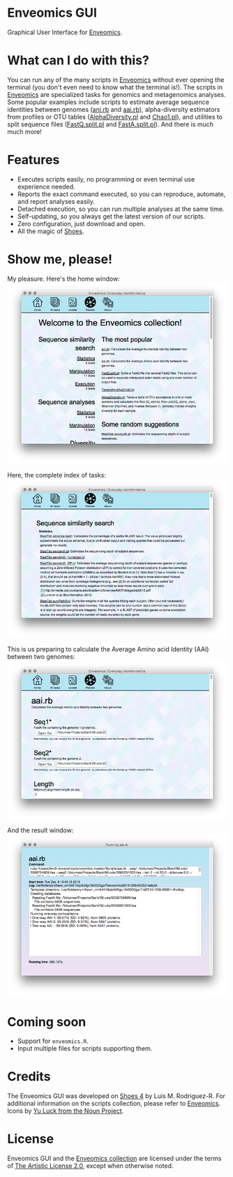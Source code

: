Enveomics GUI
=============

Graphical User Interface for [Enveomics][1].

What can I do with this?
========================
You can run any of the many scripts in [Enveomics][1] without ever opening
the terminal (you don't even need to know what the terminal is!). The scripts
in [Enveomics][1] are specialized tasks for genomics and metagenomics analyses.
Some popular examples include scripts to estimate average sequence identities
between genomes ([ani.rb][2] and [aai.rb][3]), alpha-diversity estimators from
profiles or OTU tables ([AlphaDiversity.pl][4] and [Chao1.pl][5]), and utilities
to split sequence files ([FastQ.split.pl][6] and [FastA.split.pl][7]). And there
is much much more!

Features
========
* Executes scripts easily, no programming or even terminal use experience
  needed.
* Reports the exact command executed, so you can reproduce, automate, and report
  analyses easily.
* Detached execution, so you can run multiple analyses at the same time.
* Self-updating, so you always get the latest version of our scripts.
* Zero configuration, just download and open.
* All the magic of [Shoes][8].

Show me, please!
================
My pleasure. Here's the home window:
![home](docs/img/Home.png)

Here, the complete index of tasks:
![all tasks](docs/img/AllTasks.png)

This is us preparing to calculate the Average Amino acid Identity (AAI) between
two genomes:
![aai form](docs/img/aai-form.png)

And the result window:
![aai result](docs/img/aai-result.png)

Coming soon
===========
* Support for `enveomics.R`.
* Input multiple files for scripts supporting them.

Credits
=======
The Enveomics GUI was developed on [Shoes 4][8] by Luis M. Rodriguez-R. For
additional information on the scripts collection, please refer to
[Enveomics][1]. Icons by [Yu Luck from the Noun Project][9].

License
=======
Enveomics GUI and the [Enveomics collection][1] are licensed under the terms of
[The Artistic License 2.0](LICENSE), except when otherwise noted.


[1]: https://github.com/lmrodriguezr/enveomics  "Enveomics collection"
[2]: http://enveomics.blogspot.com/2013/10/anirb.html
[3]: http://enveomics.blogspot.com/2013/10/aairb.html
[4]: http://enveomics.blogspot.com/2013/08/alphadiversitypl.html
[5]: http://enveomics.blogspot.com/2012/11/scripts-chao1pl.html
[6]: http://enveomics.blogspot.com/2012/11/fastasplitpl.html
[7]: http://enveomics.blogspot.com/2013/09/fastqsplitpl.html
[8]: https://github.com/shoes/shoes4 "Shoes 4"
[9]: https://thenounproject.com/yuluck
